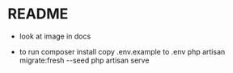 # README

- look at image in docs

- to run 
composer install
copy .env.example to .env
php artisan migrate:fresh --seed
php artisan serve